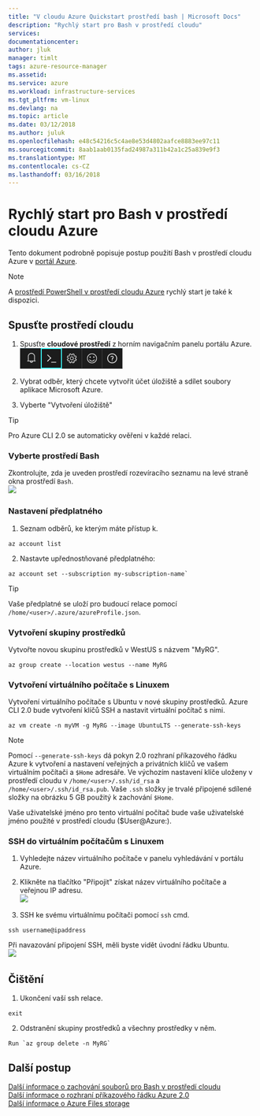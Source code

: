 ```yaml
---
title: "V cloudu Azure Quickstart prostředí bash | Microsoft Docs"
description: "Rychlý start pro Bash v prostředí cloudu"
services: 
documentationcenter: 
author: jluk
manager: timlt
tags: azure-resource-manager
ms.assetid: 
ms.service: azure
ms.workload: infrastructure-services
ms.tgt_pltfrm: vm-linux
ms.devlang: na
ms.topic: article
ms.date: 03/12/2018
ms.author: juluk
ms.openlocfilehash: e48c54216c5c4ae8e53d4802aafce8883ee97c11
ms.sourcegitcommit: 8aab1aab0135fad24987a311b42a1c25a839e9f3
ms.translationtype: MT
ms.contentlocale: cs-CZ
ms.lasthandoff: 03/16/2018
---
```

# <a name="quickstart-for-bash-in-azure-cloud-shell"></a>Rychlý start pro Bash v prostředí cloudu Azure

Tento dokument podrobně popisuje postup použití Bash v prostředí cloudu Azure v [portál Azure](https://ms.portal.azure.com/).

> [!NOTE]
> A [prostředí PowerShell v prostředí cloudu Azure](quickstart-powershell.md) rychlý start je také k dispozici.

## <a name="start-cloud-shell"></a>Spusťte prostředí cloudu
1. Spusťte **cloudové prostředí** z horním navigačním panelu portálu Azure. <br>
![](media/quickstart/shell-icon.png)

2. Vybrat odběr, který chcete vytvořit účet úložiště a sdílet soubory aplikace Microsoft Azure.
3. Vyberte "Vytvoření úložiště"

> [!TIP]
> Pro Azure CLI 2.0 se automaticky ověřeni v každé relaci.

### <a name="select-the-bash-environment"></a>Vyberte prostředí Bash
Zkontrolujte, zda je uveden prostředí rozevíracího seznamu na levé straně okna prostředí `Bash`. <br>
![](media/quickstart/env-selector.png)

### <a name="set-your-subscription"></a>Nastavení předplatného
1. Seznam odběrů, ke kterým máte přístup k.
```azurecli-interactive
az account list
```

2. Nastavte upřednostňované předplatného: <br>
```azurecli-interactive
az account set --subscription my-subscription-name`
```

> [!TIP]
> Vaše předplatné se uloží pro budoucí relace pomocí `/home/<user>/.azure/azureProfile.json`.

### <a name="create-a-resource-group"></a>Vytvoření skupiny prostředků
Vytvořte novou skupinu prostředků v WestUS s názvem "MyRG".
```azurecli-interactive
az group create --location westus --name MyRG
```

### <a name="create-a-linux-vm"></a>Vytvoření virtuálního počítače s Linuxem
Vytvoření virtuálního počítače s Ubuntu v nové skupiny prostředků. Azure CLI 2.0 bude vytvoření klíčů SSH a nastavit virtuální počítač s nimi. <br>

```azurecli-interactive
az vm create -n myVM -g MyRG --image UbuntuLTS --generate-ssh-keys
```

> [!NOTE]
> Pomocí `--generate-ssh-keys` dá pokyn 2.0 rozhraní příkazového řádku Azure k vytvoření a nastavení veřejných a privátních klíčů ve vašem virtuálním počítači a `$Home` adresáře. Ve výchozím nastavení klíče uloženy v prostředí cloudu v `/home/<user>/.ssh/id_rsa` a `/home/<user>/.ssh/id_rsa.pub`. Vaše `.ssh` složky je trvalé připojené sdílené složky na obrázku 5 GB použitý k zachování `$Home`.

Vaše uživatelské jméno pro tento virtuální počítač bude vaše uživatelské jméno použité v prostředí cloudu ($User@Azure:).

### <a name="ssh-into-your-linux-vm"></a>SSH do virtuálním počítačům s Linuxem
1. Vyhledejte název virtuálního počítače v panelu vyhledávání v portálu Azure.
2. Klikněte na tlačítko "Připojit" získat název virtuálního počítače a veřejnou IP adresu. <br>
![](media/quickstart/sshcmd-copy.png)

3. SSH ke svému virtuálnímu počítači pomocí `ssh` cmd.
```
ssh username@ipaddress
```

Při navazování připojení SSH, měli byste vidět úvodní řádku Ubuntu. <br>
![](media/quickstart/ubuntu-welcome.png)

## <a name="cleaning-up"></a>Čištění 
1. Ukončení vaší ssh relace.
```azurecli-interactive
exit
```

2. Odstranění skupiny prostředků a všechny prostředky v něm.
```azurecli-interactive
Run `az group delete -n MyRG`
```

## <a name="next-steps"></a>Další postup
[Další informace o zachování souborů pro Bash v prostředí cloudu](persisting-shell-storage.md) <br>
[Další informace o rozhraní příkazového řádku Azure 2.0](https://docs.microsoft.com/cli/azure/) <br>
[Další informace o Azure Files storage](../storage/files/storage-files-introduction.md) <br>
